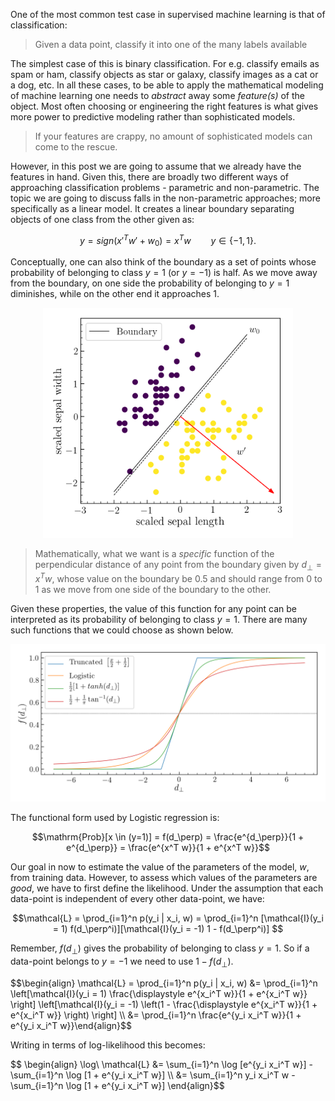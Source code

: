One of the most common test case in supervised machine learning is that of classification:

> Given a data point, classify it into one of the many labels available

The simplest case of this is binary classification. For e.g. classify emails as spam or ham,
classify objects as star or galaxy, classify images as a cat or a dog, etc. In all these cases, to be able to apply the
mathematical modeling of machine learning one needs to *abstract* away some *feature(s)* of the object. Most often choosing or engineering the right features is what gives more power to predictive modeling rather than sophisticated models.

<blockquote>
If your features are crappy, no amount of sophisticated models can come to the rescue.
</blockquote>

However, in this post we are going to assume that we already have the features in hand. Given this, there are broadly two different ways of approaching classification problems - parametric and non-parametric. The topic we are going to discuss falls in the non-parametric approaches; more specifically as a linear model. It creates a linear boundary separating objects of one class from the other given as:


$$y = sign(x'^T w' + w_0) = x^T w \qquad y \in \{-1, 1\}.$$

Conceptually, one can also think of the boundary as a set of points whose probability of belonging to class $y=1$ (or $y=-1$) is half. As we move away from the boundary, on one side the probability of belonging to $y=1$ diminishes, while on the other end it approaches 1.

<p align="center">
  <img src="/static/img/log_reg_eg.png" width="400"/>
</p>

<!-- $$P(y=1) + P(y=-1) = 1$$

$$\mathrm{Odds} = \frac{P(y=1)}{P(y=-1)} = \frac{P(y=1)}{1 - P(y=1)}$$ -->

> Mathematically, what we want is a *specific* function of the perpendicular distance of any point from the boundary given by $d_\perp = x^T w$, whose value on the boundary be 0.5 and should range from 0 to 1 as we move from one side of the boundary to the other.

Given these properties, the value of this function for any point can be interpreted as its probability of belonging to class $y=1$. There are many such functions that we could choose as shown below.

<p align="center">
  <img src="/static/img/link_function.png" width="600"/>
</p>

The functional form used by Logistic regression is:

$$\mathrm{Prob}[x \in (y=1)] = f(d_\perp) = \frac{e^{d_\perp}}{1 + e^{d_\perp}} = \frac{e^{x^T w}}{1 + e^{x^T w}}$$

Our goal in now to estimate the value of the parameters of the model, $w$, from training data. However, to assess which values of the parameters are *good*, we have to first define the likelihood. Under the assumption that each data-point is independent of every other data-point, we have:

$$\mathcal{L} = \prod_{i=1}^n p(y_i | x_i, w) = \prod_{i=1}^n [\mathcal{I}(y_i = 1) f(d_\perp^i)][\mathcal{I}(y_i = -1) 1 - f(d_\perp^i)] $$

Remember, $f(d_\perp)$ gives the probability of belonging to class $y=1$. So if a data-point belongs to $y=-1$ we need to use $1 - f(d_\perp)$.

<p>
$$\begin{align} \mathcal{L} = \prod_{i=1}^n p(y_i | x_i, w) &= \prod_{i=1}^n \left[\mathcal{I}(y_i = 1) \frac{\displaystyle e^{x_i^T w}}{1 + e^{x_i^T w}} \right] \left[\mathcal{I}(y_i = -1) \left(1 - \frac{\displaystyle e^{x_i^T w}}{1 + e^{x_i^T w}} \right) \right] \\
&= \prod_{i=1}^n \frac{e^{y_i x_i^T w}}{1 + e^{y_i x_i^T w}}\end{align}$$
</p>

Writing in terms of log-likelihood this becomes:

<p>
$$ \begin{align} \log\ \mathcal{L} &= \sum_{i=1}^n \log [e^{y_i x_i^T w}] - \sum_{i=1}^n \log [1 + e^{y_i x_i^T w}] \\
&= \sum_{i=1}^n y_i x_i^T w - \sum_{i=1}^n \log [1 + e^{y_i x_i^T w}] \end{align}$$
</p>
